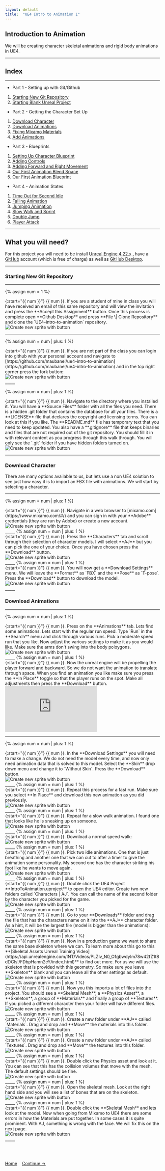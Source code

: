 ```yaml
---
layout: default
title:  "UE4 Intro to Animation 1"
---
```


## Introduction to Animation

We will be creating character skeletal animations and rigid body animations in UE4.

_____ 

## Index
_____ 

* Part 1 - Setting up with Git/Github
1. [Starting New Git Repository](#starting-new-git-repository)
2. [Starting Blank Unreal Project](#starting-blank-unreal-project)

* Part 2 - Getting the Character Set Up
1. [Download Character](#download-character)
2. [Download Animations](#download-animations)
3. [Fixing Mixamo Materials](Intro-To-Animation-2.html#fixing-mixamo-materials)
4. [Add Animations](Intro-To-Animation-2.html#add-animations)

* Part 3 - Blueprints
1. [Setting Up Character Blueprint](Intro-To-Animation-2.html#setting-up-character-blueprint)
2. [Adding Controls](Intro-To-Animation-2.html#adding-controls)
3. [Adding Forward and Right Movement](Intro-To-Animation-2.html#adding-forward-and-right-movement)
4. [Our First Animation Blend Space](Intro-To-Animation-3.html#our-first-animation-blend-space)
5. [Our First Animation Blueprint](Intro-To-Animation-3.html#our-first-animation-blueprint)

* Part 4 - Animation States
1. [Time Out for Second Idle](Intro-To-Animation-4.html#time-out-for-second-idle)
2. [Falling Animation](Intro-To-Animation-5.html#falling-animation)
3. [Jumping Animation](Intro-To-Animation-6.html#jumping-animation)
4. [Slow Walk and Sprint](Intro-To-Animation-7.html#slow-walk-and-sprint)
5. [Double Jump](Intro-To-Animation-7.html#double-jump)
6. [Player Attack](Intro-To-Animation-8.html#player-attack)

_____ 

## What you will need?

For this project you will need to be install [Unreal Engine 4.22.x](https://www.unrealengine.com/en-US/download) , have a [GitHub](https://github.com/) account (which is free of charge) as well as [GitHub Desktop](https://desktop.github.com). 

_____ 

### Starting New Git Repository
_____ 

{% assign num = 1 %}
<div class = "row">
<div class="col-12 col-lg-4 col align-self-center">
<div markdown = "1">
{:start="{{ num }}"}
{{ num }}. If you are a student of mine in class you will have received an email of this same repository and will view the invitation and press the **Accept this Assignment** button.  Once this process is complete open **Github Desktop** and press **File \| Clone Repository** and clone the `UE4-intro-to-animation` repository.
</div>
</div>
<div class="col-12 col-lg-8">
<img src="images/GithubClassroomInvite.jpg"  class= "img-fluid"  alt="Create new sprite with button">  
</div>
</div>

_____ 

{% assign num = num | plus: 1 %}
<div class = "row">
<div class="col-12 col-lg-4 col align-self-center">
<div markdown = "1">
{:start="{{ num }}"}
{{ num }}. If you are not part of the class you can login into github with your personal account and navigate to  [https://github.com/maubanel/ue4-intro-to-animation](https://github.com/maubanel/ue4-intro-to-animation) and in the top right corner press the fork button:
</div>
</div>
<div class="col-12 col-lg-8">
<img src="images/BlankGithubProject.jpg"  class= "img-fluid"  alt="Create new sprite with button">  
</div>
</div>
_____ 

{% assign num = num | plus: 1 %}
<div class = "row">
<div class="col-12 col-lg-4 col align-self-center">
<div markdown = "1">
{:start="{{ num }}"}
{{ num }}. Navigate to the directory where you installed it.  You will have a **Source Files** folder with all the files you need.  There is a hidden .git folder that contains the database for all your files. There is a **LICENSE** file that declares the copyright and licensing terms.  You can look at this if you like.  The **README.md** file has temporary text that you need to keep updated.  You also have a **.gitignore** file that keeps binaries and files that are not required out of the git repository.  You should fill it in with relevant content as you progress through this walk through. You will only see the `.git` folder if you have hidden folders turned on.
</div>
</div>
<div class="col-12 col-lg-8">
<img src="images/NewBlankProjectFinder.jpg"  class= "img-fluid"  alt="Create new sprite with button">  
</div>
</div>

_____ 

### Download Character
There are many options available to us, but lets use a non UE4 solution to see just how easy it is to import an FBX file with animations.  We will start by selecting a character.

_____ 

{% assign num = num | plus: 1 %}
<div class = "row">
<div class="col-12 col-lg-4 col align-self-center">
<div markdown = "1">
{:start="{{ num }}"}
{{ num }}. Navigate in a web browser to [mixamo.com](https://www.mixamo.com/#/) and you can sign in with your **Adobe** credentials (they are run by Adobe) or create a new account.
</div>
</div>
<div class="col-12 col-lg-8">
<img src="images/LoginSignUpToMixamo.jpg"  class= "img-fluid"  alt="Create new sprite with button">  
</div>
</div>
_____ 
{% assign num = num | plus: 1 %}
<div class = "row">
<div class="col-12 col-lg-4 col align-self-center">
<div markdown = "1">
{:start="{{ num }}"}
{{ num }}. Press the **Characters** tab and scroll through their selection of character models.  I will select **AJ** but you can pick the one of your choice.  Once you have chosen press the **Download** button.
</div>
</div>
<div class="col-12 col-lg-8">
<img src="images/SelectAJ.jpg"  class= "img-fluid"  alt="Create new sprite with button">  
</div>
</div>
_____ 
{% assign num = num | plus: 1 %}
<div class = "row">
<div class="col-12 col-lg-4 col align-self-center">
<div markdown = "1">
{:start="{{ num }}"}
{{ num }}. You will now get a **Download Settings** menu.  We will leave the **Format** as `FBX` and the **Pose** as `T-pose`.  Press the **Download** button to download the model.
</div>
</div>
<div class="col-12 col-lg-8">
<img src="images/PressDownloadAgainDefaultSettings.jpg"  class= "img-fluid"  alt="Create new sprite with button">  
</div>
</div>
_____ 

### Download Animations

_____ 
{% assign num = num | plus: 1 %}
<div class = "row">
<div class="col-12 col-lg-4 col align-self-center">
<div markdown = "1">
{:start="{{ num }}"}
{{ num }}. Press on the **Animations** tab.  Lets find some animations.  Lets start with the regular run speed.  Type `Run` in the **Search** menu and click through various runs. Pick a moderate speed run that you like.  Now adjust the various settings to make it as you would like.  Make sure the arms don't swing into the body poloygons.
</div>
</div>
<div class="col-12 col-lg-8">
<img src="images/FindRunAnimationAndPreview.jpg"  class= "img-fluid"  alt="Create new sprite with button">  
</div>
</div>
_____ 
{% assign num = num | plus: 1 %}
<div class = "row">
<div class="col-12 col-lg-4 col align-self-center">
<div markdown = "1">
{:start="{{ num }}"}
{{ num }}. Now the unreal engine will be propelling the player forward and backward.  So we do not want the animation to translate through space.  When you find an animation you like make sure you press the **In Place** toggle so that the player runs on the spot.  Make all adjustments then press the **Download** button.
</div>
</div>
<div class="col-12 col-lg-8">
<div class="embed-responsive embed-responsive-16by9">
<iframe class="embed-responsive-item" src="https://www.youtube.com/embed/1zzoMOaxqNo?autoplay=1&rel=0&controls=0&amp&showinfo=0&version=3&loop=1&playlist=1zzoMOaxqNo" frameborder="0" allowfullscreen></iframe>
</div>
</div>
</div>

_____ 
{% assign num = num | plus: 1 %}
<div class = "row">
<div class="col-12 col-lg-4 col align-self-center">
<div markdown = "1">
{:start="{{ num }}"}
{{ num }}. In the **Download Settings** you will need to make a change.  We do not need the model every time, and now only need animation data that is solved to this model.  Select the **Skin** drop down menu and change it to `Without Skin`.  Press the **Download** button.
</div>
</div>
<div class="col-12 col-lg-8">
<img src="images/ExportRunWithoutSkin.jpg"  class= "img-fluid"  alt="Create new sprite with button">  
</div>
</div>
_____ 
{% assign num = num | plus: 1 %}
<div class = "row">
<div class="col-12 col-lg-4 col align-self-center">
<div markdown = "1">
{:start="{{ num }}"}
{{ num }}. Repeat this process for a fast run.  Make sure you select **In Place** and download this new animation as you did previously.
</div>
</div>
<div class="col-12 col-lg-8">
<img src="images/DownloadFastRunAnim.jpg"  class= "img-fluid"  alt="Create new sprite with button">  
</div>
</div>
_____ 
{% assign num = num | plus: 1 %}
<div class = "row">
<div class="col-12 col-lg-4 col align-self-center">
<div markdown = "1">
{:start="{{ num }}"}
{{ num }}. Repeat for a slow walk animation. I found one that looks like he is sneaking up on someone.
</div>
</div>
<div class="col-12 col-lg-8">
<img src="images/DownloadSlowWalk.jpg"  class= "img-fluid"  alt="Create new sprite with button">  
</div>
</div>
_____ 
{% assign num = num | plus: 1 %}
<div class = "row">
<div class="col-12 col-lg-4 col align-self-center">
<div markdown = "1">
{:start="{{ num }}"}
{{ num }}. Download a normal speed walk:
</div>
</div>
<div class="col-12 col-lg-8">
<img src="images/NormalSpeedWalk.jpg"  class= "img-fluid"  alt="Create new sprite with button">  
</div>
</div>
_____ 
{% assign num = num | plus: 1 %}
<div class = "row">
<div class="col-12 col-lg-4 col align-self-center">
<div markdown = "1">
{:start="{{ num }}"}
{{ num }}. Pick two idle animations.  One that is just breathing and another one that we can cut to after a timer to give the animation some personality.  My second one has the character striking his foot like he wants to move again.
</div>
</div>
<div class="col-12 col-lg-8">
<img src="images/TwoIdlesDownload.jpg"  class= "img-fluid"  alt="Create new sprite with button">  
</div>
</div>
_____ 
{% assign num = num | plus: 1 %}
<div class = "row">
<div class="col-12 col-lg-4 col align-self-center">
<div markdown = "1">
{:start="{{ num }}"}
{{ num }}. Double click the UE4 Project **IntroToAnimation.uproject** to open the UE4 editor.  Create two new folders called `Characters | AJ`.  You can call the name of the second folder by the character you picked for the game.
</div>
</div>
<div class="col-12 col-lg-8">
<img src="images/CreateCharacterPlayerNameFolder.jpg"  class= "img-fluid"  alt="Create new sprite with button">  
</div>
</div>
_____ 
{% assign num = num | plus: 1 %}
<div class = "row">
<div class="col-12 col-lg-4 col align-self-center">
<div markdown = "1">
{:start="{{ num }}"}
{{ num }}. Go to your **Downloads** folder and drag the file that has the characters name on it into the **AJ** character folder.  As a hint, it will be the largest file (model is bigger than the animations):
</div>
</div>
<div class="col-12 col-lg-8">
<img src="images/ImportAJFbx.jpg"  class= "img-fluid"  alt="Create new sprite with button">  
</div>
</div>
_____ 
{% assign num = num | plus: 1 %}
<div class = "row">
<div class="col-12 col-lg-4 col align-self-center">
<div markdown = "1">
{:start="{{ num }}"}
{{ num }}. Now in a production game we want to share the same base skeleton where we can.  To learn more about this go to this **[Skeletal Assets Unreal Training Video](https://api.unrealengine.com/INT/Videos/PLZlv_N0_O1gbwdyIm78w42fZ1t8dDClsI/FDbpHamn2eY/index.html)** to find out more.  For us we will use the skeleton that is provided with this geometry.  So make sure you leave **Skeleton** blank and you can leave all the other settings as default.
</div>
</div>
<div class="col-12 col-lg-8">
<img src="images/SharingMesh.jpg"  class= "img-fluid"  alt="Create new sprite with button">  
</div>
</div>
_____ 
{% assign num = num | plus: 1 %}
<div class = "row">
<div class="col-12 col-lg-4 col align-self-center">
<div markdown = "1">
{:start="{{ num }}"}
{{ num }}. Now you this imports a lot of files into the project.  You should see a **Skeletal Mesh**, a **Physics Asset**, a **Skeleton**, a group of **Materials** and finally a group of **Textures**.  If you picked a different character then your folder will have different files.
</div>
</div>
<div class="col-12 col-lg-8">
<img src="images/LargeGroupOfFiles.jpg"  class= "img-fluid"  alt="Create new sprite with button">  
</div>
</div>
_____ 
{% assign num = num | plus: 1 %}
<div class = "row">
<div class="col-12 col-lg-4 col align-self-center">
<div markdown = "1">
{:start="{{ num }}"}
{{ num }}. Create a new folder under **AJ** called `Materials`.  Drag and drop and **Move** the materials into this folder.
</div>
</div>
<div class="col-12 col-lg-8">
<img src="images/MoveAJMaterialsToFolder.jpg"  class= "img-fluid"  alt="Create new sprite with button">  
</div>
</div>
_____ 
{% assign num = num | plus: 1 %}
<div class = "row">
<div class="col-12 col-lg-4 col align-self-center">
<div markdown = "1">
{:start="{{ num }}"}
{{ num }}. Create a new folder under **AJ** called `Textures`.  Drag and drop and **Move** the textures into this folder.
</div>
</div>
<div class="col-12 col-lg-8">
<img src="images/MoveAJTexturesToFolder.jpg"  class= "img-fluid"  alt="Create new sprite with button">  
</div>
</div>
_____ 
{% assign num = num | plus: 1 %}
<div class = "row">
<div class="col-12 col-lg-4 col align-self-center">
<div markdown = "1">
{:start="{{ num }}"}
{{ num }}. Double click the Physics asset and look at it.  You can see that this has the collision volumes that move with the mesh.  The default settings should be fine.
</div>
</div>
<div class="col-12 col-lg-8">
<img src="images/PhysicsAsset.jpg"  class= "img-fluid"  alt="Create new sprite with button">  
</div>
</div>
_____ 
{% assign num = num | plus: 1 %}
<div class = "row">
<div class="col-12 col-lg-4 col align-self-center">
<div markdown = "1">
{:start="{{ num }}"}
{{ num }}. Open the skeletal mesh.  Look at the right hand side and you will see a list of bones that are on the skeleton.  
</div>
</div>
<div class="col-12 col-lg-8">
<img src="images/PlayerBones.jpg"  class= "img-fluid"  alt="Create new sprite with button">  
</div>
</div>
_____ 
{% assign num = num | plus: 1 %}
<div class = "row">
<div class="col-12 col-lg-4 col align-self-center">
<div markdown = "1">
{:start="{{ num }}"}
{{ num }}. Double click the **Skeletal Mesh** and lets look at the model.  Now when going from Mixamo to UE4 there are some errors in how the Materials are put together.  In some cases it is quite prominent.  With AJ, something is wrong with the face. We will fix this on the next page.
</div>
</div>
<div class="col-12 col-lg-8">
<img src="images/SkeletalMesh.jpg"  class= "img-fluid"  alt="Create new sprite with button">  
</div>
</div>
_____ 

<br><br>

[Home](../index.html)&nbsp;&nbsp;&nbsp; [Continue ->](Intro-To-Animation-2.html)
<br />  
<br />  
<br />  



